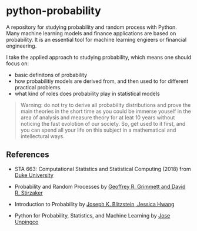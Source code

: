 # python-probability
A repository for studying probability and random process with Python. Many machine learning models and finance applications are based on probability. It is an essential tool for machine learning engieers or financial engineering. 

I take the applied approach to studying probability, which means one should focus on:

* basic definitons of probability
* how probabilitiy models are derived from, and then used to for different practical problems.
* what kind of roles does probability play in statistical models

> Warning: do not try to derive all probability distributions and prove the main theories in the short time as you could be immerse youself in the area of analysis and measure theory for at leat 10 years without noticing the fast evolotion of our society. So, get used to it first, and you can spend all your life on this subject in a mathematical and intellectural ways. 

## References

* STA 663: Computational Statistics and Statistical Computing (2018) from [Duke University](http://people.duke.edu/~ccc14/sta-663-2018/)

* Probability and Random Processes by [Geoffrey R. Grimmett and David R. Stirzaker](https://www.amazon.co.uk/Probability-Random-Processes-Geoffrey-Grimmett/dp/0198572220)

* Introduction to Probability by [Joseph K. Blitzstein, Jessica Hwang](https://www.amazon.co.uk/Introduction-Probability-Chapman-Statistical-Science/dp/1138369918/ref=sr_1_1?dchild=1&keywords=introduction+to+probability&qid=1614573813&s=books&sr=1-1)

* Python for Probability, Statistics, and Machine Learning by [Jose Unpingco](https://www.springer.com/gp/book/9783030185442)

